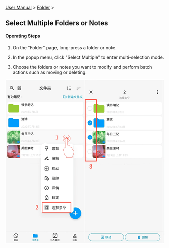[User Manual](/dragonnest/drawnote/manual/en) > [Folder](/dragonnest/drawnote/manual/en/folder) >

Select Multiple Folders or Notes
---

#### Operating Steps
1. On the "Folder" page, long-press a folder or note.

2. In the popup menu, click "Select Multiple" to enter multi-selection mode.

3. Choose the folders or notes you want to modify and perform batch actions such as moving or deleting.

![Select Multiple Folders or Notes](imgs/select_multiple_folders_or_notes.png)